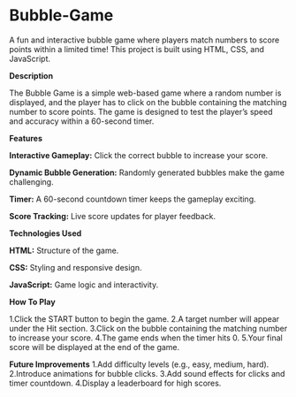 # Bubble-Game

A fun and interactive bubble game where players match numbers to score points within a limited time! This project is built using HTML, CSS, and JavaScript.

**Description**

The Bubble Game is a simple web-based game where a random number is displayed, and the player has to click on the bubble containing the matching number to score points. The game is designed to test the player’s speed and accuracy within a 60-second timer.

**Features**

**Interactive Gameplay:** Click the correct bubble to increase your score.

**Dynamic Bubble Generation:** Randomly generated bubbles make the game challenging.

**Timer:** A 60-second countdown timer keeps the gameplay exciting.

**Score Tracking:** Live score updates for player feedback.

**Technologies Used**

**HTML:** Structure of the game.

**CSS:** Styling and responsive design.

**JavaScript:** Game logic and interactivity.


**How To Play**

1.Click the START button to begin the game.
2.A target number will appear under the Hit section.
3.Click on the bubble containing the matching number to increase your score.
4.The game ends when the timer hits 0.
5.Your final score will be displayed at the end of the game.

 **Future Improvements**
1.Add difficulty levels (e.g., easy, medium, hard).
2.Introduce animations for bubble clicks.
3.Add sound effects for clicks and timer countdown.
4.Display a leaderboard for high scores.
